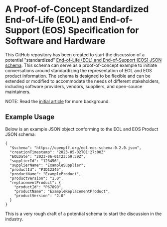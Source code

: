 # A Proof-of-Concept Standardized End-of-Life (EOL) and End-of-Support (EOS) Specification for Software and Hardware
This GitHub repository has been created to start the discussion of a potential "standardized" [End-of-Life (EOL) and End-of-Support (EOS) JSON schema](poc-schema.json). This schema can serve as a proof-of-concept example to initiate conversations around standardizing the representation of EOL and EOS product information. The schema is designed to be flexible and can be extended or modified to accommodate the needs of different stakeholders, including software providers, vendors, suppliers, and open-source maintainers.

NOTE: Read the [initial article](https://becomingahacker.org/establishing-standardized-end-of-life-and-end-of-support-programs-for-software-and-hardware-e3e231898e02) for more background.

## Example Usage
Below is an example JSON object conforming to the EOL and EOS Product JSON schema:
```
{
  "$schema": "https://openplf.org/eol-eos-schema-0.2.0.json",
  "creationTimestamp": "2023-05-02T01:27:00Z"
  "EOLDate": "2023-06-01T23:59:59Z",
  "supplierId": "123456",
  "supplierName": "ExampleSupplier",
  "productId": "PID12345",
  "productName": "ExampleProduct",
  "productVersion": "1.0",
  "replacementProduct": {
    "productId": "P67890",
    "productName": "ExampleReplacementProduct",
    "productVersion": "2.0"
  }
}

```
This is a very rough draft of a potential schema to start the discussion in the industry.
